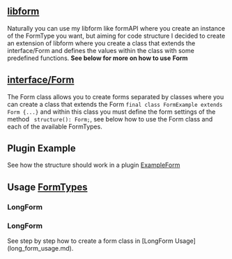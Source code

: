 ## [libform](https://github.com/ImperaZim/EasyLibrary/blob/development/src/internal/libform)
Naturally you can use my libform like formAPI where you create an instance of the FormType you want, but aiming for code structure I decided to create an extension of libform where you create a class that extends the interface/Form and defines the values within the class with some predefined functions.
__See below for more on how to use__ **Form**

## [interface/Form](https://github.com/ImperaZim/EasyLibrary/blob/development/src/library/interface/Form.php)
The Form class allows you to create forms separated by classes where you can create a class that extends the Form ``final class FormExample extends Form {...}`` and within this class you must define the form settings of the method `` structure(): Form;``, see below how to use the Form class and each of the available FormTypes.

## Plugin Example 
See how the structure should work in a plugin [ExampleForm](https://github.com/ImperaZim/EasyLibrary/blob/development/examples/PluginExample/src/ImperaZim/forms/ExampleForm.php)

## Usage [FormTypes](https://github.com/ImperaZim/EasyLibrary/blob/development/src/internal/libform/types)

### LongForm 
<h3>LongForm</h3>
See step by step how to create a form class in [LongForm Usage](long_form_usage.md).